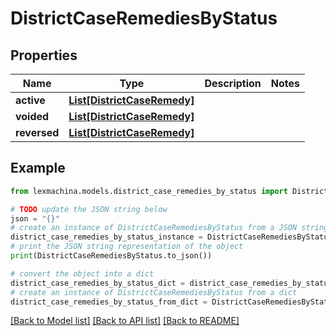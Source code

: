 # DistrictCaseRemediesByStatus


## Properties

Name | Type | Description | Notes
------------ | ------------- | ------------- | -------------
**active** | [**List[DistrictCaseRemedy]**](DistrictCaseRemedy.md) |  | 
**voided** | [**List[DistrictCaseRemedy]**](DistrictCaseRemedy.md) |  | 
**reversed** | [**List[DistrictCaseRemedy]**](DistrictCaseRemedy.md) |  | 

## Example

```python
from lexmachina.models.district_case_remedies_by_status import DistrictCaseRemediesByStatus

# TODO update the JSON string below
json = "{}"
# create an instance of DistrictCaseRemediesByStatus from a JSON string
district_case_remedies_by_status_instance = DistrictCaseRemediesByStatus.from_json(json)
# print the JSON string representation of the object
print(DistrictCaseRemediesByStatus.to_json())

# convert the object into a dict
district_case_remedies_by_status_dict = district_case_remedies_by_status_instance.to_dict()
# create an instance of DistrictCaseRemediesByStatus from a dict
district_case_remedies_by_status_from_dict = DistrictCaseRemediesByStatus.from_dict(district_case_remedies_by_status_dict)
```
[[Back to Model list]](../README.md#documentation-for-models) [[Back to API list]](../README.md#documentation-for-api-endpoints) [[Back to README]](../README.md)


